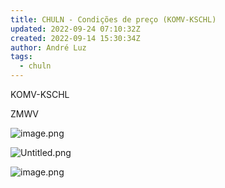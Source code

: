 ```yaml
---
title: CHULN - Condições de preço (KOMV-KSCHL)
updated: 2022-09-24 07:10:32Z
created: 2022-09-14 15:30:34Z
author: André Luz
tags:
  - chuln
---
```


KOMV-KSCHL

ZMWV

![image.png](image-21.png)

![Untitled.png](Untitled-3.png)

![image.png](image-22.png)